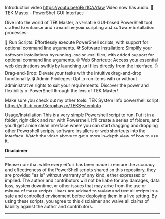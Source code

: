 Introduction video
https://youtu.be/qRkr1CAA1aw
Video now has audio. 
🔧 TEK Master - PowerShell GUI Interface

Dive into the world of TEK Master, a versatile GUI-based PowerShell tool crafted to enhance and streamline your scripting and software installation processes:

📜 Run Scripts: Effortlessly execute PowerShell scripts, with support for optional command line arguments.
🛠️ Software Installation: Simplify your software installations by running .exe or .msi files, with added support for optional command line arguments.
🌐 Web Shortcuts: Access your essential web destinations swiftly by launching .url files directly from the interface.
✋ Drag-and-Drop: Elevate your tasks with the intuitive drag-and-drop functionality.
🔒 Admin Privileges: Opt to run items with or without administrative rights to suit your requirements.
Discover the power and flexibility of PowerShell through the lens of TEK Master!

Make sure you check out my other tools:
TEK System Info powershell script: https://github.com/Xerophayze/TEKSystemInfo

Usage/Installation
This is a very simple Powershell script to run. Put it in a folder, right click and run with Powershell. It'll create a series of folders, and you'll get a nice clean interface where you can start dragging and dropping other Powershell scripts, software installers or web shortcuts into the interface. Watch the video above to get a more in-depth view of how to use it.

**Disclaimer:**

---

Please note that while every effort has been made to ensure the accuracy and effectiveness of the PowerShell scripts shared on this repository, they are provided "as is" without warranty of any kind, either expressed or implied. The author and contributors will not be liable for any damages, data loss, system downtime, or other issues that may arise from the use or misuse of these scripts. Users are advised to review and test all scripts in a safe and controlled environment before deploying them in a live setting. By using these scripts, you agree to this disclaimer and waive all claims of liability against the author and contributors.

---
